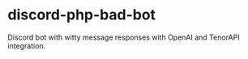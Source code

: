 # discord-php-bad-bot
Discord bot with witty message responses with OpenAI and TenorAPI integration. 
